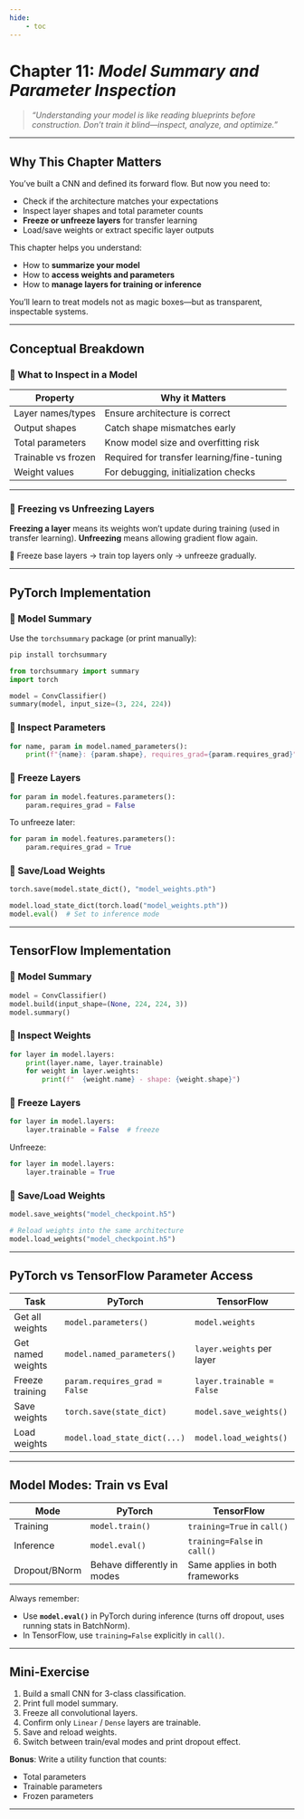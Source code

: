 ```yaml
---
hide:
    - toc
---
```


# Chapter 11: *Model Summary and Parameter Inspection*

> *“Understanding your model is like reading blueprints before construction. Don’t train it blind—inspect, analyze, and optimize.”*

---

## Why This Chapter Matters

You’ve built a CNN and defined its forward flow. But now you need to:

* Check if the architecture matches your expectations
* Inspect layer shapes and total parameter counts
* **Freeze or unfreeze layers** for transfer learning
* Load/save weights or extract specific layer outputs

This chapter helps you understand:

* How to **summarize your model**
* How to **access weights and parameters**
* How to **manage layers for training or inference**

You’ll learn to treat models not as magic boxes—but as transparent, inspectable systems.

---

## Conceptual Breakdown

### 🔹 What to Inspect in a Model

| Property            | Why it Matters                             |
| ------------------- | ------------------------------------------ |
| Layer names/types   | Ensure architecture is correct             |
| Output shapes       | Catch shape mismatches early               |
| Total parameters    | Know model size and overfitting risk       |
| Trainable vs frozen | Required for transfer learning/fine-tuning |
| Weight values       | For debugging, initialization checks       |

---

### 🔹 Freezing vs Unfreezing Layers

**Freezing a layer** means its weights won’t update during training (used in transfer learning).
**Unfreezing** means allowing gradient flow again.

📌 Freeze base layers → train top layers only → unfreeze gradually.

---

## PyTorch Implementation

### 🔸 Model Summary

Use the `torchsummary` package (or print manually):

```bash
pip install torchsummary
```

```python
from torchsummary import summary
import torch

model = ConvClassifier()
summary(model, input_size=(3, 224, 224))
```

### 🔸 Inspect Parameters

```python
for name, param in model.named_parameters():
    print(f"{name}: {param.shape}, requires_grad={param.requires_grad}")
```

### 🔸 Freeze Layers

```python
for param in model.features.parameters():
    param.requires_grad = False
```

To unfreeze later:

```python
for param in model.features.parameters():
    param.requires_grad = True
```

### 🔸 Save/Load Weights

```python
torch.save(model.state_dict(), "model_weights.pth")

model.load_state_dict(torch.load("model_weights.pth"))
model.eval()  # Set to inference mode
```

---

## TensorFlow Implementation

### 🔸 Model Summary

```python
model = ConvClassifier()
model.build(input_shape=(None, 224, 224, 3))
model.summary()
```

### 🔸 Inspect Weights

```python
for layer in model.layers:
    print(layer.name, layer.trainable)
    for weight in layer.weights:
        print(f"  {weight.name} - shape: {weight.shape}")
```

### 🔸 Freeze Layers

```python
for layer in model.layers:
    layer.trainable = False  # freeze
```

Unfreeze:

```python
for layer in model.layers:
    layer.trainable = True
```

### 🔸 Save/Load Weights

```python
model.save_weights("model_checkpoint.h5")

# Reload weights into the same architecture
model.load_weights("model_checkpoint.h5")
```

---

## PyTorch vs TensorFlow Parameter Access

| Task              | PyTorch                       | TensorFlow                |
| ----------------- | ----------------------------- | ------------------------- |
| Get all weights   | `model.parameters()`          | `model.weights`           |
| Get named weights | `model.named_parameters()`    | `layer.weights` per layer |
| Freeze training   | `param.requires_grad = False` | `layer.trainable = False` |
| Save weights      | `torch.save(state_dict)`      | `model.save_weights()`    |
| Load weights      | `model.load_state_dict(...)`  | `model.load_weights()`    |

---

## Model Modes: Train vs Eval

| Mode          | PyTorch                     | TensorFlow                      |
| ------------- | --------------------------- | ------------------------------- |
| Training      | `model.train()`             | `training=True` in `call()`     |
| Inference     | `model.eval()`              | `training=False` in `call()`    |
| Dropout/BNorm | Behave differently in modes | Same applies in both frameworks |

Always remember:

* Use **`model.eval()`** in PyTorch during inference (turns off dropout, uses running stats in BatchNorm).
* In TensorFlow, use `training=False` explicitly in `call()`.

---

## Mini-Exercise

1. Build a small CNN for 3-class classification.
2. Print full model summary.
3. Freeze all convolutional layers.
4. Confirm only `Linear` / `Dense` layers are trainable.
5. Save and reload weights.
6. Switch between train/eval modes and print dropout effect.

**Bonus**: Write a utility function that counts:

* Total parameters
* Trainable parameters
* Frozen parameters

---


